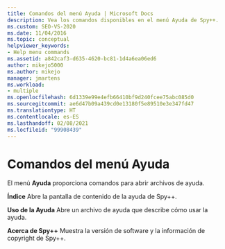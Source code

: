 ```yaml
---
title: Comandos del menú Ayuda | Microsoft Docs
description: Vea los comandos disponibles en el menú Ayuda de Spy++.
ms.custom: SEO-VS-2020
ms.date: 11/04/2016
ms.topic: conceptual
helpviewer_keywords:
- Help menu commands
ms.assetid: a842caf3-d635-4620-bc81-1d4a6ea06ed6
author: mikejo5000
ms.author: mikejo
manager: jmartens
ms.workload:
- multiple
ms.openlocfilehash: 6d1339e99e4efb66410bf9d240fcee75abc085d0
ms.sourcegitcommit: ae6d47b09a439cd0e13180f5e89510e3e347fd47
ms.translationtype: HT
ms.contentlocale: es-ES
ms.lasthandoff: 02/08/2021
ms.locfileid: "99908439"
---
```

# <a name="help-menu-commands"></a>Comandos del menú Ayuda
El menú **Ayuda** proporciona comandos para abrir archivos de ayuda.

 **Índice** Abre la pantalla de contenido de la ayuda de Spy++.

 **Uso de la Ayuda** Abre un archivo de ayuda que describe cómo usar la ayuda.

 **Acerca de Spy++** Muestra la versión de software y la información de copyright de Spy++.